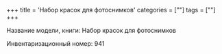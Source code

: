 +++
title = 'Набор красок для фотоснимков'
categories = [""]
tags = [""]
+++

Название модели, книги: Набор красок для фотоснимков

Инвентаризационный номер: 941


